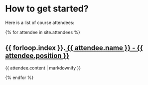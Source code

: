 # How to get started?

Here is a list of course attendees:

{% for attendee in site.attendees %}
  <h2>
  {{ forloop.index }}.<a href="{{ site.url }}{{ attendee.url }}">
      {{ attendee.name }} - {{ attendee.position }}
    </a>
  </h2>
  <p>{{ attendee.content | markdownify }}</p>
{% endfor %}
